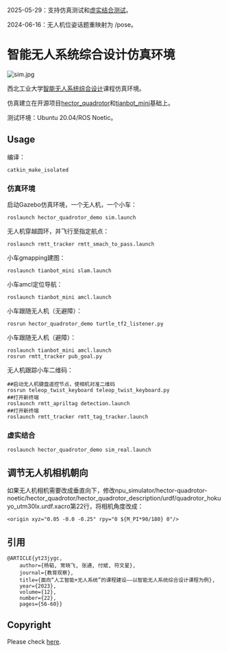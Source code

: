 2025-05-29：支持仿真测试和[虚实结合测试](https://github.com/npu-ius-lab/npurobocourse_sim/tree/sim2real)。

2024-06-16：无人机位姿话题重映射为 /pose。

# 智能无人系统综合设计仿真环境

![sim.jpg](sim.jpg)

西北工业大学[智能无人系统综合设计](https://github.com/cavayangtao/npurobocourse)课程仿真环境。

仿真建立在开源项目[hector_quadrotor](https://github.com/RAFALAMAO/hector-quadrotor-noetic)和[tianbot_mini](https://github.com/tianbot/tianbot_mini)基础上。

测试环境：Ubuntu 20.04/ROS Noetic。

## Usage

编译：

```
catkin_make_isolated
```

### 仿真环境

启动Gazebo仿真环境，一个无人机，一个小车：

```
roslaunch hector_quadrotor_demo sim.launch
```

无人机穿越圆环，并飞行至指定航点：

```
roslaunch rmtt_tracker rmtt_smach_to_pass.launch
```

小车gmapping建图：

```
roslaunch tianbot_mini slam.launch
```

小车amcl定位导航：

```
roslaunch tianbot_mini amcl.launch
```

小车跟随无人机（无避障）：

```
rosrun hector_quadrotor_demo turtle_tf2_listener.py
```

小车跟随无人机（避障）：

```
roslaunch tianbot_mini amcl.launch
rosrun rmtt_tracker pub_goal.py
```

无人机跟踪小车二维码：

```
##启动无人机键盘遥控节点，使相机对准二维码
rosrun teleop_twist_keyboard teleop_twist_keyboard.py
##打开新终端
roslaunch rmtt_apriltag detection.launch
##打开新终端
roslaunch rmtt_tracker rmtt_tag_tracker.launch
```

### 虚实结合

```
roslaunch hector_quadrotor_demo sim_real.launch
```
 
## 调节无人机相机朝向

如果无人机相机需要改成垂直向下，修改npu_simulator/hector-quadrotor-noetic/hector_quadrotor/hector_quadrotor_description/urdf/quadrotor_hokuyo_utm30lx.urdf.xacro第22行，将相机角度改成：

```
<origin xyz="0.05 -0.0 -0.25" rpy="0 ${M_PI*90/180} 0"/>
```

## 引用

    @ARTICLE{yt23jygc,
        author={杨韬, 常晓飞, 张通, 付斌, 符文星},
        journal={教育观察}, 
        title={面向“人工智能+无人系统”的课程建设——以智能无人系统综合设计课程为例}, 
        year={2023},
        volume={12},
        number={22},
        pages={56-60}}

## Copyright

Please check [here](LICENSE.txt).
